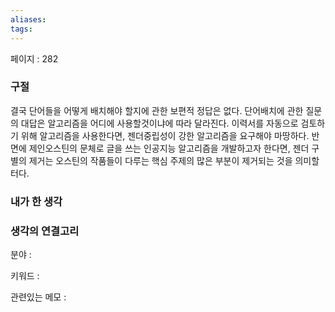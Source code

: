 ```yaml
---
aliases: 
tags:
---
```

페이지 : 282

### 구절
결국 단어들을 어떻게 배치해야 할지에 관한 보편적 정답은 없다. 단어배치에 관한 질문의 대답은 알고리즘을 어디에 사용할것이냐에 따라 달라진다. 이력서를 자동으로 검토하기 위해 알고리즘을 사용한다면, 젠더중립성이 강한 알고리즘을 요구해야 마땅하다.
반면에 제인오스틴의 문체로 글을 쓰는 인공지능 알고리즘을 개발하고자 한다면, 젠더 구별의 제거는 오스틴의 작품들이 다루는 핵심 주제의 많은 부분이 제거되는 것을 의미할 터다.


### 내가 한 생각


### 생각의 연결고리
분야 : 

키워드 : 

관련있는 메모 : 
